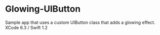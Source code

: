 # Glowing-UIButton
Sample app that uses a custom UIButton class that adds a glowing effect.   
XCode 6.3 / Swift 1.2
